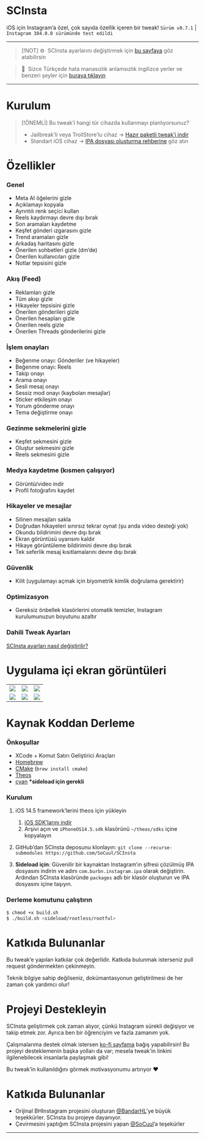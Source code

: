 # SCInsta

iOS için Instagram’a özel, çok sayıda özellik içeren bir tweak!
`Sürüm v0.7.1` | `Instagram 384.0.0 sürümünde test edildi`

---

> \[!NOT]
> ⚙️  SCInsta ayarlarını değiştirmek için [bu sayfaya](https://github.com/LilCiro/TurkceSCInsta/wiki/SCInsta-Ayarlar%C4%B1n%C4%B1-De%C4%9Fi%C5%9Ftirme) göz atabilirsin

> 🐛  Sizce Türkçede hata manasızlık anlamsızlık ingilizce yerler ve benzeri şeyler için [buraya tıklayın](https://github.com/LilCiro/TurkceSCInsta/issues)

---

# Kurulum

> \[!ÖNEMLİ]
> Bu tweak’i hangi tür cihazda kullanmayı planlıyorsunuz?
>
> * Jailbreak’li veya TrollStore’lu cihaz -> [Hazır paketli tweak’i indir](https://github.com/LilCiro/TurkceSCInsta/releases/latest)
> * Standart iOS cihaz -> [IPA dosyası oluşturma rehberine](https://github.com/LilCiro/TurkceSCInsta/wiki/IPA-Yapmak) göz atın

# Özellikler

### Genel

* Meta AI öğelerini gizle
* Açıklamayı kopyala
* Ayrıntılı renk seçici kullan
* Reels kaydırmayı devre dışı bırak
* Son aramaları kaydetme
* Keşfet gönderi ızgarasını gizle
* Trend aramaları gizle
* Arkadaş haritasını gizle
* Önerilen sohbetleri gizle (dm’de)
* Önerilen kullanıcıları gizle
* Notlar tepsisini gizle

### Akış (Feed)

* Reklamları gizle
* Tüm akışı gizle
* Hikayeler tepsisini gizle
* Önerilen gönderileri gizle
* Önerilen hesapları gizle
* Önerilen reels gizle
* Önerilen Threads gönderilerini gizle

### İşlem onayları

* Beğenme onayı: Gönderiler (ve hikayeler)
* Beğenme onayı: Reels
* Takip onayı
* Arama onayı
* Sesli mesaj onayı
* Sessiz mod onayı (kaybolan mesajlar)
* Sticker etkileşim onayı
* Yorum gönderme onayı
* Tema değiştirme onayı

### Gezinme sekmelerini gizle

* Keşfet sekmesini gizle
* Oluştur sekmesini gizle
* Reels sekmesini gizle

### Medya kaydetme (kısmen çalışıyor)

* Görüntü/video indir
* Profil fotoğrafını kaydet

### Hikayeler ve mesajlar

* Silinen mesajları sakla
* Doğrudan hikayeleri sınırsız tekrar oynat (şu anda video desteği yok)
* Okundu bildirimini devre dışı bırak
* Ekran görüntüsü uyarısını kaldır
* Hikaye görüntüleme bildirimini devre dışı bırak
* Tek seferlik mesaj kısıtlamalarını devre dışı bırak

### Güvenlik

* Kilit (uygulamayı açmak için biyometrik kimlik doğrulama gerektirir)

### Optimizasyon

* Gereksiz önbellek klasörlerini otomatik temizler, Instagram kurulumunuzun boyutunu azaltır

### Dahili Tweak Ayarları

[SCInsta ayarları nasıl değiştirilir?]([https://github.com/SoCuul/SCInsta/wiki/Modify-Settings](https://github.com/LilCiro/TurkceSCInsta/wiki/SCInsta-Ayarlar%C4%B1n%C4%B1-De%C4%9Fi%C5%9Ftirme))

# Uygulama içi ekran görüntüleri

|                                             |                                             |                                             |
| :-----------------------------------------: | :-----------------------------------------: | :-----------------------------------------: |
| <img src="https://i.imgur.com/EZIktAw.png"> | <img src="https://i.imgur.com/aA3g1Vw.png"> | <img src="https://i.imgur.com/QdyFbo4.png"> |
| <img src="https://i.imgur.com/Ydd61cZ.png"> | <img src="https://i.imgur.com/XGOn3lY.png"> | <img src="https://i.imgur.com/n4GFWl8.png"> |

# Kaynak Koddan Derleme

### Önkoşullar

* XCode + Komut Satırı Geliştirici Araçları
* [Homebrew](https://brew.sh/#install)
* [CMake](https://formulae.brew.sh/formula/cmake#default) (`brew install cmake`)
* [Theos](https://theos.dev/docs/installation)
* [cyan](https://github.com/asdfzxcvbn/pyzule-rw?tab=readme-ov-file#install-instructions) **\*sideload için gerekli**

### Kurulum

1. iOS 14.5 framework’lerini theos için yükleyin

   1. [iOS SDK’larını indir](https://github.com/xybp888/iOS-SDKs/archive/refs/heads/master.zip)
   2. Arşivi açın ve `iPhoneOS14.5.sdk` klasörünü `~/theos/sdks` içine kopyalayın
2. GitHub’dan SCInsta deposunu klonlayın: `git clone --recurse-submodules https://github.com/SoCuul/SCInsta`
3. **Sideload için**: Güvenilir bir kaynaktan Instagram’ın şifresi çözülmüş IPA dosyasını indirin ve adını `com.burbn.instagram.ipa` olarak değiştirin.
   Ardından SCInsta klasöründe `packages` adlı bir klasör oluşturun ve IPA dosyasını içine taşıyın.

### Derleme komutunu çalıştırın

```sh
$ chmod +x build.sh  
$ ./build.sh <sideload/rootless/rootful>  
```

# Katkıda Bulunanlar

Bu tweak’e yapılan katkılar çok değerlidir. Katkıda bulunmak isterseniz pull request göndermekten çekinmeyin.

Teknik bilgiye sahip değilseniz, dokümantasyonun geliştirilmesi de her zaman çok yardımcı olur!

# Projeyi Destekleyin

SCInsta geliştirmek çok zaman alıyor, çünkü Instagram sürekli değişiyor ve takip etmek zor. Ayrıca ben bir öğrenciyim ve fazla zamanım yok.

Çalışmalarıma destek olmak istersen [ko-fi sayfama](https://ko-fi.com/socuul) bağış yapabilirsin!
Bu projeyi desteklemenin başka yolları da var; mesela tweak’in linkini ilgilenebilecek insanlarla paylaşmak gibi!

Bu tweak’in kullanıldığını görmek motivasyonumu artırıyor ❤️

# Katkıda Bulunanlar

* Orijinal BHInstagram projesini oluşturan [@BandarHL](https://github.com/BandarHL)’ye büyük teşekkürler. SCInsta bu projeye dayanıyor.
* Çevirmesini yaptığım SCInsta projesini yapan [@SoCuul](https://github.com/SoCuul)’a teşekürler

---
